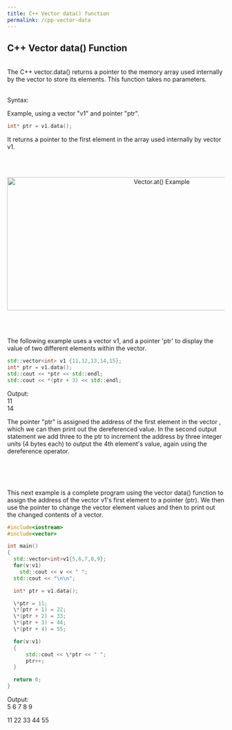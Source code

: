 ```yaml
---
title: C++ Vector data() function
permalink: /cpp-vector-data
---
```


## C++ Vector data() Function
<br/>
The C++ vector.data() returns a pointer to the memory array used internally by the vector to store its elements. This function takes no parameters.
<br/><br/>

Syntax:

Example, using a vector "v1" and pointer "ptr".
```cpp
int* ptr = v1.data();
```

It returns a pointer to the first element in the array used internally by vector v1.

<br/><br/>
<p align="center">
<img width="700" height="308" src="images\videos\Cpp11\vector_data.jpg" title="Vector.at() Example">
</p>
<br/><br/>

The following example uses a vector v1, and a pointer 'ptr' to display the value of two different elements within the vector.
```cpp
std::vector<int> v1 {11,12,13,14,15};
int* ptr = v1.data();
std::cout << *ptr << std::endl;
std::cout << *(ptr + 3) << std::endl;
```
Output:<br/>
11<br/>
14

The pointer "ptr" is assigned the address of the first element in the vector , which we can then print out the dereferenced value. In the second output statement we add three to the ptr to increment the address by three integer units (4 bytes each) to output the 4th element's value, again using the dereference operator.

<br/><br/><br/>

This next example is a complete program using the vector data() function to assign the address of the vector v1's first element to a pointer (ptr). We then use the pointer to change the vector element values and then to print out the changed contents of a vector.

```cpp
#include<iostream>
#include<vector>

int main()
{
  std::vector<int>v1{5,6,7,8,9};
  for(v:v1)
    std::cout << v << " ";
  std::cout << "\n\n";

  int* ptr = v1.data();

  \*ptr = 11;
  \*(ptr + 1) = 22;
  \*(ptr + 2) = 33;
  \*(ptr + 3) = 44;
  \*(ptr + 4) = 55;

  for(v:v1)
  {
      std::cout << \*ptr << " ";
      ptr++;
  }

  return 0;
}
```
Output: <br/>
5 6 7 8 9 <br/>

11 22 33 44 55

<br/><br/>
